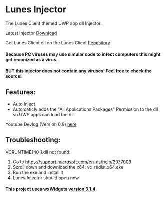 # Lunes Injector
The Lunes Client themed UWP app dll Injector.

Latest Injector [Download](https://github.com/fligger/LunesInjector/releases/latest/download/LunesInjector.exe)

Get Lunes Client dll on the Lunes Client [Repository](https://github.com/fligger/LunesClient)

#### Because PC viruses may use simular code to infect computers this might get reconized as a virus. 
#### BUT this injector does not contain any viruses! Feel free to check the source!

## Features:
- Auto Inject
- Automaticly adds the "All Applications Packages" Permission to the dll so UWP apps can load the dll.

Youtube Devlog (Version 0.9) [here](https://www.youtube.com/watch?v=_50QBD4pKEs&list=PLVRYtYhvPXj5J6IwIFAAFO8CrpgmsLFki&index=4)

## Troubleshooting:
VCRUNTIME140_1.dll not found:
1. Go to https://support.microsoft.com/en-us/help/2977003
2. Scroll down and download the x64: vc_redist.x64.exe
3. Run the exe and install it
4. Lunes Injector should open now

#### This project uses wxWidgets [version 3.1.4](https://wxwidgets.org/news/2020/07/wxwidgets-3.1.4-released/).
